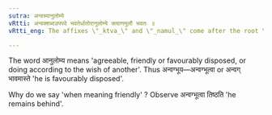 ```yaml
---
sutra: अन्वच्यानुलोम्ये
vRtti: अन्वक्शब्दउपपदे भवतेर्धातोरानुलोम्ये क्त्वाणमुलौ भवतः ॥
vRtti_eng: The affixes \"_ktva_\" and \"_namul_\" come after the root \"_bhu_\", when the word \"_anvak_\", in the sense of being favourably disposed, is in composition.

---
```

The word आनुलोम्य means 'agreeable, friendly or favourably disposed, or doing according to the wish of another'. Thus अन्वग्भूय—अन्वग्भूत्वा or अन्वग् भावमास्ते 'he is favourably disposed'.

Why do we say 'when meaning friendly' ? Observe अन्वग्भूत्वा तिष्ठति 'he remains behind'.